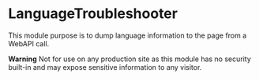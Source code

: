 # LanguageTroubleshooter

This module purpose is to dump language information to the page from a WebAPI call.

**Warning** Not for use on any production site as this module has no security built-in and may expose sensitive information to any visitor.
